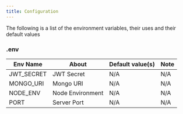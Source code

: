 ```yaml
---
title: Configuration
---
```


The following is a list of the environment variables, their uses and their default values

### .env

| Env Name  | About           | Default value(s) | Note |
|-----------|-----------------|------------------|------|
| JWT_SECRET | JWT Secret      | N/A              | N/A  |
| MONGO_URI | Mongo URI       | N/A              | N/A  |
| NODE_ENV  | Node Environment | N/A              | N/A  |
| PORT      | Server Port     | N/A              | N/A  |